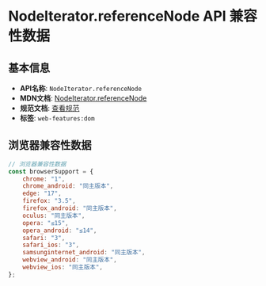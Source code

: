 # NodeIterator.referenceNode API 兼容性数据

## 基本信息

- **API名称**: `NodeIterator.referenceNode`
- **MDN文档**: [NodeIterator.referenceNode](https://developer.mozilla.org/docs/Web/API/NodeIterator/referenceNode)
- **规范文档**: [查看规范](https://dom.spec.whatwg.org/#dom-nodeiterator-referencenode)
- **标签**: `web-features:dom`

## 浏览器兼容性数据

```javascript
// 浏览器兼容性数据
const browserSupport = {
    chrome: "1",
    chrome_android: "同主版本",
    edge: "17",
    firefox: "3.5",
    firefox_android: "同主版本",
    oculus: "同主版本",
    opera: "≤15",
    opera_android: "≤14",
    safari: "3",
    safari_ios: "3",
    samsunginternet_android: "同主版本",
    webview_android: "同主版本",
    webview_ios: "同主版本",
};

```

